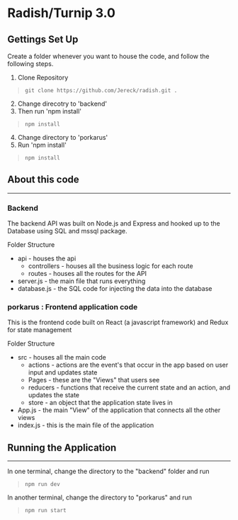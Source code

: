 # Radish/Turnip 3.0

## Gettings Set Up
Create a folder whenever you want to house the code, and follow the following steps.

1. Clone Repository 
> `git clone https://github.com/Jereck/radish.git .`

2. Change direcotry to 'backend'
3. Then run 'npm install'
> `npm install`

4. Change directory to 'porkarus'
5. Run 'npm install'
> `npm install`

## About this code
---
### Backend
The backend API was built on Node.js and Express and hooked up to the Database using SQL and mssql package.

Folder Structure
* api - houses the api
  * controllers - houses all the business logic for each route
  * routes - houses all the routes for the API
* server.js - the main file that runs everything
* database.js - the SQL code for injecting the data into the database

### porkarus : Frontend application code
This is the frontend code built on React (a javascript framework) and Redux for state management

Folder Structure
* src - houses all the main code
  * actions - actions are the event's that occur in the app based on user input and updates state
  * Pages - these are the "Views" that users see
  * reducers - functions that receive the current state and an action, and updates the state
  * store - an object that the application state lives in
* App.js - the main "View" of the application that connects all the other views
* index.js - this is the main file of the application

## Running the Application
---
In one terminal, change the directory to the "backend" folder and run 
> `npm run dev`

In another terminal, change the directory to "porkarus" and run
> `npm run start`